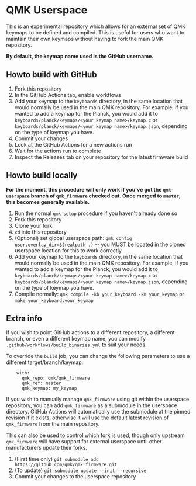 # QMK Userspace

This is an experimental repository which allows for an external set of QMK keymaps to be defined and compiled. This is useful for users who want to maintain their own keymaps without having to fork the main QMK repository.

**By default, the keymap name used is the GitHub username.**

## Howto build with GitHub

1. Fork this repository
2. In the GitHub Actions tab, enable workflows
3. Add your keymap to the `keyboards` directory, in the same location that would normally be used in the main QMK repository. For example, if you wanted to add a keymap for the Planck, you would add it to `keyboards/planck/keymaps/<your keymap name>/keymap.c` or `keyboards/planck/keymaps/<your keymap name>/keymap.json`, depending on the type of keymap you have.
4. Commit your changes
5. Look at the GitHub Actions for a new actions run
6. Wait for the actions run to complete
7. Inspect the Releases tab on your repository for the latest firmware build

## Howto build locally

**For the moment, this procedure will only work if you've got the `qmk-userspace` branch of `qmk_firmware` checked out. Once merged to `master`, this becomes generally available.**

1. Run the normal `qmk setup` procedure if you haven't already done so
2. Fork this repository
3. Clone your fork
4. `cd` into this repository
5. (Optional) set global userspace path: `qmk config user.overlay_dir=$(realpath .)` -- you MUST be located in the cloned userspace location for this to work correctly
6. Add your keymap to the `keyboards` directory, in the same location that would normally be used in the main QMK repository. For example, if you wanted to add a keymap for the Planck, you would add it to `keyboards/planck/keymaps/<your keymap name>/keymap.c` or `keyboards/planck/keymaps/<your keymap name>/keymap.json`, depending on the type of keymap you have.
7. Compile normally: `qmk compile -kb your_keyboard -km your_keymap` or `make your_keyboard:your_keymap`

## Extra info

If you wish to point GitHub actions to a different repository, a different branch, or even a different keymap name, you can modify `.github/workflows/build_binaries.yml` to suit your needs.

To override the `build` job, you can change the following parameters to use a different target/branch/keymap:
```
    with:
      qmk_repo: qmk/qmk_firmware
      qmk_ref: master
      qmk_keymap: my_keymap
```

If you wish to manually manage `qmk_firmware` using git within the userspace repository, you can add `qmk_firmware` as a submodule in the userspace directory. GitHub Actions will automatically use the submodule at the pinned revision if it exists, otherwise it will use the default latest revision of `qmk_firmware` from the main repository.

This can also be used to control which fork is used, though only upstream `qmk_firmware` will have support for external userspace until other manufacturers update their forks.

1. (First time only) `git submodule add https://github.com/qmk/qmk_firmware.git`
2. (To update) `git submodule update --init --recursive`
3. Commit your changes to the userspace repository